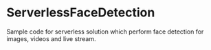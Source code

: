 # ServerlessFaceDetection
Sample code for serverless solution which perform face detection for images, videos and live stream.
